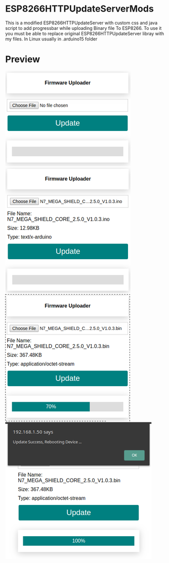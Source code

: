 # ESP8266HTTPUpdateServerMods
This is a modified ESP8266HTTPUpdateServer with custom css and java script to add progressbar while uploading Binary file To ESP8266. To use it you must be able to replace original ESP8266HTTPUpdateServer libray with my files. In Linux usually in .arduino15 folder

# Preview
<p >
  <img src="https://github.com/Kecubunk/ESP8266HTTPUpdateServerMods/blob/master/extras/a.png"/>
  <img src="https://github.com/Kecubunk/ESP8266HTTPUpdateServerMods/blob/master/extras/b.png"/>
  <img src="https://github.com/Kecubunk/ESP8266HTTPUpdateServerMods/blob/master/extras/c.png"/>
  <img src="https://github.com/Kecubunk/ESP8266HTTPUpdateServerMods/blob/master/extras/d.png"/>
</p>
